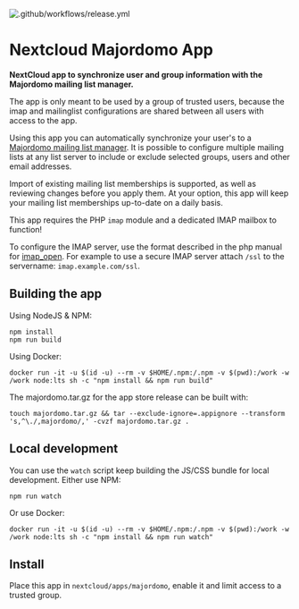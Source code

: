 ![.github/workflows/release.yml](https://github.com/mziech/nextcloud-majordomo/workflows/.github/workflows/release.yml/badge.svg)

# Nextcloud Majordomo App

**NextCloud app to synchronize user and group information with the Majordomo mailing list manager.**

The app is only meant to be used by a group of trusted users, because the imap and mailinglist configurations are shared between all users with access to the app.

Using this app you can automatically synchronize your user's to a
[Majordomo mailing list manager](https://en.wikipedia.org/wiki/Majordomo_(software)).
It is possible to configure multiple mailing lists at any list server to include or exclude selected groups, users and other email addresses.

Import of existing mailing list memberships is supported, as well as reviewing changes before you apply them.
At your option, this app will keep your mailing list memberships up-to-date on a daily basis.

This app requires the PHP `imap` module and a dedicated IMAP mailbox to function!

To configure the IMAP server, use the format described in the php manual for [imap_open](https://www.php.net/manual/en/function.imap-open.php). For example to use a secure IMAP server attach `/ssl` to the servername: `imap.example.com/ssl`.

## Building the app
Using NodeJS & NPM:
```shell
npm install
npm run build
```

Using Docker:
```shell
docker run -it -u $(id -u) --rm -v $HOME/.npm:/.npm -v $(pwd):/work -w /work node:lts sh -c "npm install && npm run build"
```

The majordomo.tar.gz for the app store release can be built with:
```shell
touch majordomo.tar.gz && tar --exclude-ignore=.appignore --transform 's,^\./,majordomo/,' -cvzf majordomo.tar.gz .
```

## Local development

You can use the `watch` script keep building the JS/CSS bundle for local development. Either use NPM:
```shell
npm run watch
```

Or use Docker:
```shell
docker run -it -u $(id -u) --rm -v $HOME/.npm:/.npm -v $(pwd):/work -w /work node:lts sh -c "npm install && npm run watch"
```

## Install

Place this app in `nextcloud/apps/majordomo`, enable it and limit access to a trusted group.
